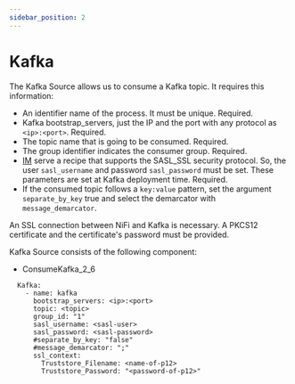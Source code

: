 ```yaml
---
sidebar_position: 2
---
```

# Kafka


The Kafka Source allows us to consume a Kafka topic. It requires this information:
- An identifier name of the process. It must be unique. Required.
- Kafka bootstrap_servers, just the IP and the port with any protocol as `<ip>:<port>`. Required.
- The topic name that is going to be consumed. Required.
- The group identifier indicates the consumer group. Required.
- [IM](https://www.grycap.upv.es/im/index.php) serve a recipe that supports the SASL_SSL security protocol. So, the user `sasl_username` and password `sasl_password` must be set. These parameters are set at Kafka deployment time. Required.
- If the consumed topic follows a `key:value` pattern, set the argument `separate_by_key` true and select the demarcator with `message_demarcator`.

An SSL connection between NiFi and Kafka is necessary. A PKCS12 certificate and the certificate's password must be provided.


Kafka Source consists of the following component:
- ConsumeKafka_2_6

```
  Kafka:
    - name: kafka
      bootstrap_servers: <ip>:<port>
      topic: <topic>
      group_id: "1"
      sasl_username: <sasl-user>
      sasl_password: <sasl-password>
      #separate_by_key: "false"
      #message_demarcator: ";"
      ssl_context:
        Truststore_Filename: <name-of-p12>
        Truststore_Password: "<password-of-p12>"
```
